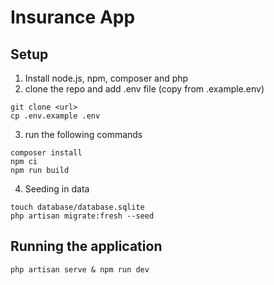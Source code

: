 # Insurance App

## Setup
1. Install node.js, npm, composer and php 
2. clone the repo and add .env file (copy from .example.env)
```
git clone <url>
cp .env.example .env
```
3. run the following commands 
```
composer install
npm ci
npm run build
```
4. Seeding in data
```
touch database/database.sqlite
php artisan migrate:fresh --seed
```

## Running the application
```
php artisan serve & npm run dev
```

